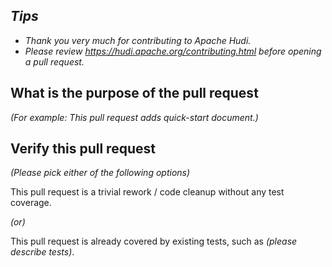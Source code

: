 ## *Tips*
- *Thank you very much for contributing to Apache Hudi.*
- *Please review https://hudi.apache.org/contributing.html before opening a pull request.*

## What is the purpose of the pull request

*(For example: This pull request adds quick-start document.)*

## Verify this pull request

*(Please pick either of the following options)*

This pull request is a trivial rework / code cleanup without any test coverage.

*(or)*

This pull request is already covered by existing tests, such as *(please describe tests)*.